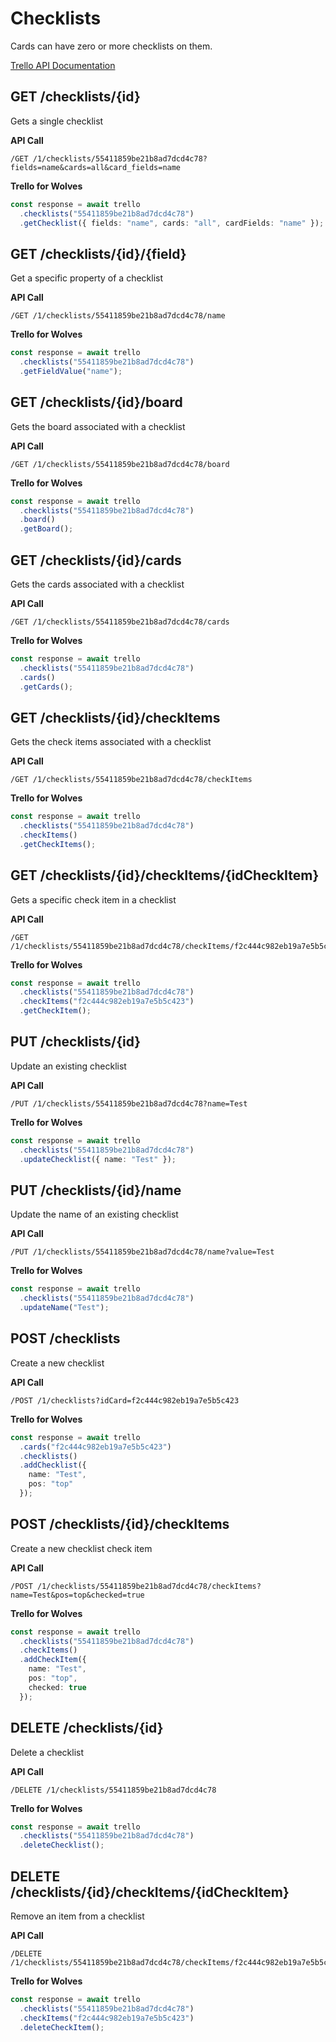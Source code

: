 # Checklists

Cards can have zero or more checklists on them.

[Trello API Documentation](https://developers.trello.com/reference#checklist)

## GET /checklists/{id}

Gets a single checklist

**API Call**

```
/GET /1/checklists/55411859be21b8ad7dcd4c78?fields=name&cards=all&card_fields=name
```

**Trello for Wolves**

```typescript
const response = await trello
  .checklists("55411859be21b8ad7dcd4c78")
  .getChecklist({ fields: "name", cards: "all", cardFields: "name" });
```

## GET /checklists/{id}/{field}

Get a specific property of a checklist

**API Call**

```
/GET /1/checklists/55411859be21b8ad7dcd4c78/name
```

**Trello for Wolves**

```typescript
const response = await trello
  .checklists("55411859be21b8ad7dcd4c78")
  .getFieldValue("name");
```

## GET /checklists/{id}/board

Gets the board associated with a checklist

**API Call**

```
/GET /1/checklists/55411859be21b8ad7dcd4c78/board
```

**Trello for Wolves**

```typescript
const response = await trello
  .checklists("55411859be21b8ad7dcd4c78")
  .board()
  .getBoard();
```

## GET /checklists/{id}/cards

Gets the cards associated with a checklist

**API Call**

```
/GET /1/checklists/55411859be21b8ad7dcd4c78/cards
```

**Trello for Wolves**

```typescript
const response = await trello
  .checklists("55411859be21b8ad7dcd4c78")
  .cards()
  .getCards();
```

## GET /checklists/{id}/checkItems

Gets the check items associated with a checklist

**API Call**

```
/GET /1/checklists/55411859be21b8ad7dcd4c78/checkItems
```

**Trello for Wolves**

```typescript
const response = await trello
  .checklists("55411859be21b8ad7dcd4c78")
  .checkItems()
  .getCheckItems();
```

## GET /checklists/{id}/checkItems/{idCheckItem}

Gets a specific check item in a checklist

**API Call**

```
/GET /1/checklists/55411859be21b8ad7dcd4c78/checkItems/f2c444c982eb19a7e5b5c423
```

**Trello for Wolves**

```typescript
const response = await trello
  .checklists("55411859be21b8ad7dcd4c78")
  .checkItems("f2c444c982eb19a7e5b5c423")
  .getCheckItem();
```

## PUT /checklists/{id}

Update an existing checklist

**API Call**

```
/PUT /1/checklists/55411859be21b8ad7dcd4c78?name=Test
```

**Trello for Wolves**

```typescript
const response = await trello
  .checklists("55411859be21b8ad7dcd4c78")
  .updateChecklist({ name: "Test" });
```

## PUT /checklists/{id}/name

Update the name of an existing checklist

**API Call**

```
/PUT /1/checklists/55411859be21b8ad7dcd4c78/name?value=Test
```

**Trello for Wolves**

```typescript
const response = await trello
  .checklists("55411859be21b8ad7dcd4c78")
  .updateName("Test");
```

## POST /checklists

Create a new checklist

**API Call**

```
/POST /1/checklists?idCard=f2c444c982eb19a7e5b5c423
```

**Trello for Wolves**

```typescript
const response = await trello
  .cards("f2c444c982eb19a7e5b5c423")
  .checklists()
  .addChecklist({
    name: "Test",
    pos: "top"
  });
```

## POST /checklists/{id}/checkItems

Create a new checklist check item

**API Call**

```
/POST /1/checklists/55411859be21b8ad7dcd4c78/checkItems?name=Test&pos=top&checked=true
```

**Trello for Wolves**

```typescript
const response = await trello
  .checklists("55411859be21b8ad7dcd4c78")
  .checkItems()
  .addCheckItem({
    name: "Test",
    pos: "top",
    checked: true
  });
```

## DELETE /checklists/{id}

Delete a checklist

**API Call**

```
/DELETE /1/checklists/55411859be21b8ad7dcd4c78
```

**Trello for Wolves**

```typescript
const response = await trello
  .checklists("55411859be21b8ad7dcd4c78")
  .deleteChecklist();
```

## DELETE /checklists/{id}/checkItems/{idCheckItem}

Remove an item from a checklist

**API Call**

```
/DELETE /1/checklists/55411859be21b8ad7dcd4c78/checkItems/f2c444c982eb19a7e5b5c423
```

**Trello for Wolves**

```typescript
const response = await trello
  .checklists("55411859be21b8ad7dcd4c78")
  .checkItems("f2c444c982eb19a7e5b5c423")
  .deleteCheckItem();
```
